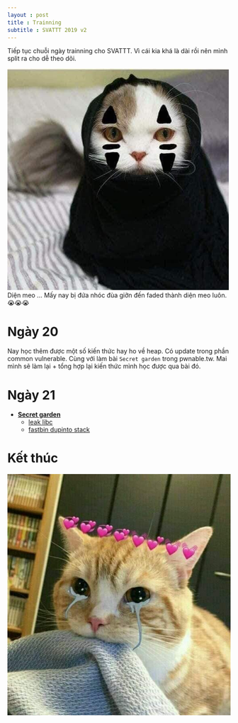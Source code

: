 ```yaml
---
layout : post 
title : Trainning 
subtitle : SVATTT 2019 v2
---  
```


Tiếp tục chuỗi ngày trainning cho SVATTT.  Vì cái kia khá là dài rồi nên mình split ra cho dễ theo dõi.  

![](/img/meo38.jpg)   
Diện meo ... Mấy nay bị đứa nhóc đùa giỡn đến faded thành diện meo luôn. 😭😭😭



# Ngày 20  
  Nay học thêm được một số kiến thức hay ho về heap. Có update trong phần common vulnerable. Cùng với làm bài ```Secret garden``` trong pwnable.tw. 
  Mai mình sẽ làm lại + tổng hợp lại kiến thức mình học được qua bài đó.  

# Ngày 21  
 - [**Secret garden**](https://pwnable.tw/)  
   + [leak libc](https://hacmao.pw/Pwnable/heap/leak_libc/)  
   + [fastbin dupinto stack](https://hacmao.pw/Pwnable/heap/fastbin_dup_into_stack/)  

# Kết thúc  

![meo24](/img/meo24.jpg)  


